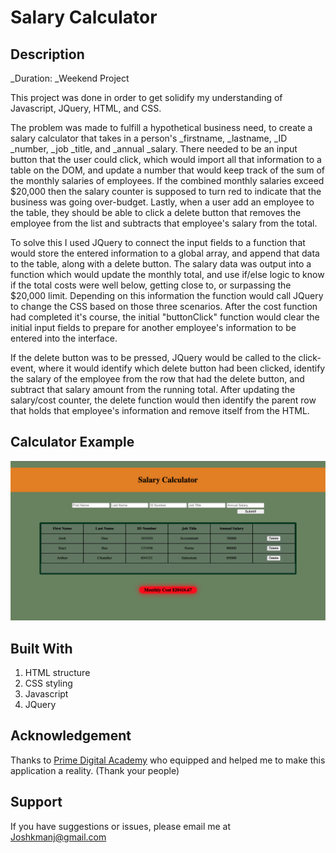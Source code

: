 # Salary Calculator

## Description

_Duration: _Weekend Project

This project was done in order to get solidify my understanding of Javascript, JQuery, HTML, and CSS.

The problem was made to fulfill a hypothetical business need, to create a salary calculator that takes in a person's _firstname, _lastname, _ID _number, _job _title, and _annual _salary. There needed to be an input button that the user could click, which would import all that information to a table on the DOM, and update a number that would keep track of the sum of the monthly salaries of employees. If the combined monthly salaries exceed $20,000 then the salary counter is supposed to turn red to indicate that the business was going over-budget. Lastly, when a user add an employee to the table, they should be able to click a delete button that removes the employee from the list and subtracts that employee's salary from the total.

To solve this I used JQuery to connect the input fields to a function that would store the entered information to a global array, and append that data to the table, along with a delete button. The salary data was output into a function which would update the monthly total, and use if/else logic to know if the total costs were well below, getting close to, or surpassing the $20,000 limit. Depending on this information the function would call JQuery to change the CSS based on those three scenarios. After the cost function had completed it's course, the initial "buttonClick" function would clear the initial input fields to prepare for another employee's information to be entered into the interface.

If the delete button was to be pressed, JQuery would be called to the click-event, where it would identify which delete button had been clicked, identify the salary of the employee from the row that had the delete button, and subtract that salary amount from the running total. After updating the salary/cost counter, the delete function would then identify the parent row that holds that employee's information and remove itself from the HTML.


## Calculator Example

![CalculatorExample](salary-calc-example.png)


## Built With

1. HTML structure
2. CSS styling
3. Javascript
4. JQuery


## Acknowledgement
Thanks to [Prime Digital Academy](www.primeacademy.io) who equipped and helped me to make this application a reality. (Thank your people)

## Support
If you have suggestions or issues, please email me at [Joshkmanj@gmail.com](www.google.com)